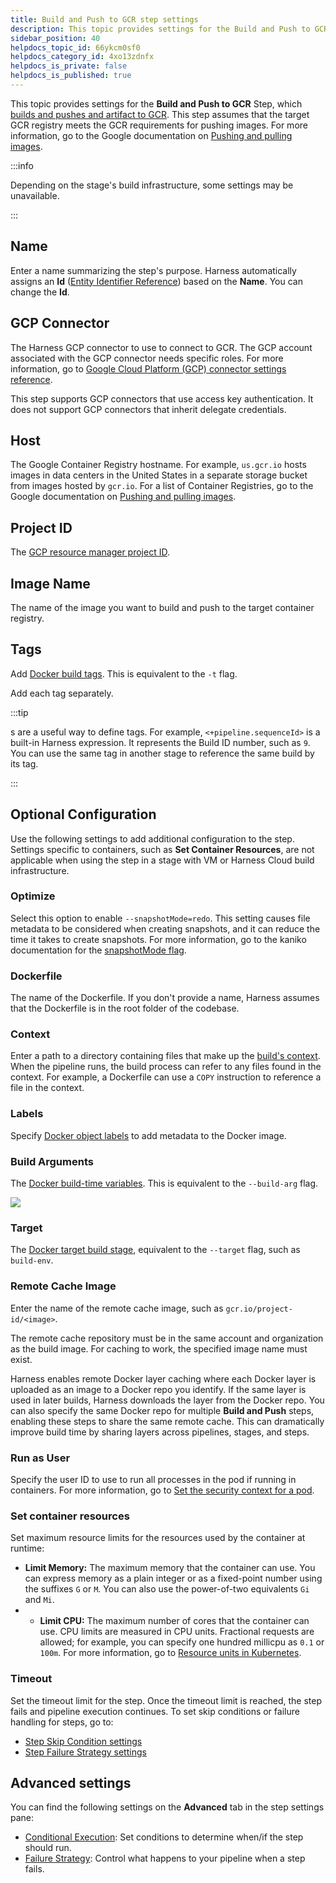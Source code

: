```yaml
---
title: Build and Push to GCR step settings
description: This topic provides settings for the Build and Push to GCR step.
sidebar_position: 40
helpdocs_topic_id: 66ykcm0sf0
helpdocs_category_id: 4xo13zdnfx
helpdocs_is_private: false
helpdocs_is_published: true
---
```


This topic provides settings for the **Build and Push to GCR** Step, which [builds and pushes and artifact to GCR](../../use-ci/build-and-upload-artifacts/build-and-push-to-gcr.md). This step assumes that the target GCR registry meets the GCR requirements for pushing images. For more information, go to the Google documentation on [Pushing and pulling images](https://cloud.google.com/container-registry/docs/pushing-and-pulling).

:::info

Depending on the stage's build infrastructure, some settings may be unavailable.

:::

## Name

Enter a name summarizing the step's purpose. Harness automatically assigns an **Id** ([Entity Identifier Reference](../../../platform/20_References/entity-identifier-reference.md)) based on the **Name**. You can change the **Id**.

## GCP Connector

The Harness GCP connector to use to connect to GCR. The GCP account associated with the GCP connector needs specific roles. For more information, go to [Google Cloud Platform (GCP) connector settings reference](/docs/platform/Connectors/Cloud-providers/ref-cloud-providers/gcs-connector-settings-reference).

This step supports GCP connectors that use access key authentication. It does not support GCP connectors that inherit delegate credentials.

## Host

The Google Container Registry hostname. For example, `us.gcr.io` hosts images in data centers in the United States in a separate storage bucket from images hosted by `gcr.io`. For a list of Container Registries, go to the Google documentation on [Pushing and pulling images](https://cloud.google.com/container-registry/docs/pushing-and-pulling).

## Project ID

The [GCP resource manager project ID](https://cloud.google.com/resource-manager/docs/creating-managing-projects#identifying_projects).

## Image Name

The name of the image you want to build and push to the target container registry.

## Tags

Add [Docker build tags](https://docs.docker.com/engine/reference/commandline/build/#tag). This is equivalent to the `-t` flag.

Add each tag separately.

:::tip

s are a useful way to define tags. For example, `<+pipeline.sequenceId>` is a built-in Harness expression. It represents the Build ID number, such as `9`. You can use the same tag in another stage to reference the same build by its tag.

:::

## Optional Configuration

Use the following settings to add additional configuration to the step. Settings specific to containers, such as **Set Container Resources**, are not applicable when using the step in a stage with VM or Harness Cloud build infrastructure.

### Optimize

Select this option to enable `--snapshotMode=redo`. This setting causes file metadata to be considered when creating snapshots, and it can reduce the time it takes to create snapshots. For more information, go to the kaniko documentation for the [snapshotMode flag](https://github.com/GoogleContainerTools/kaniko/blob/main/README.md#flag---snapshotmode).

### Dockerfile

The name of the Dockerfile. If you don't provide a name, Harness assumes that the Dockerfile is in the root folder of the codebase.

### Context

Enter a path to a directory containing files that make up the [build's context](https://docs.docker.com/engine/reference/commandline/build/#description). When the pipeline runs, the build process can refer to any files found in the context. For example, a Dockerfile can use a `COPY` instruction to reference a file in the context.

### Labels

Specify [Docker object labels](https://docs.docker.com/config/labels-custom-metadata/) to add metadata to the Docker image.

### Build Arguments

The [Docker build-time variables](https://docs.docker.com/engine/reference/commandline/build/#build-arg). This is equivalent to the `--build-arg` flag.

![](../static/build-and-push-to-gcr-step-settings-23.png)

### Target

The [Docker target build stage](https://docs.docker.com/engine/reference/commandline/build/#target), equivalent to the `--target` flag, such as `build-env`.

### Remote Cache Image

Enter the name of the remote cache image, such as `gcr.io/project-id/<image>`.

The remote cache repository must be in the same account and organization as the build image. For caching to work, the specified image name must exist.

Harness enables remote Docker layer caching where each Docker layer is uploaded as an image to a Docker repo you identify. If the same layer is used in later builds, Harness downloads the layer from the Docker repo. You can also specify the same Docker repo for multiple **Build and Push** steps, enabling these steps to share the same remote cache. This can dramatically improve build time by sharing layers across pipelines, stages, and steps.

### Run as User

Specify the user ID to use to run all processes in the pod if running in containers. For more information, go to [Set the security context for a pod](https://kubernetes.io/docs/tasks/configure-pod-container/security-context/#set-the-security-context-for-a-pod).

### Set container resources

Set maximum resource limits for the resources used by the container at runtime:

* **Limit Memory:** The maximum memory that the container can use. You can express memory as a plain integer or as a fixed-point number using the suffixes `G` or `M`. You can also use the power-of-two equivalents `Gi` and `Mi`.
* * **Limit CPU:** The maximum number of cores that the container can use. CPU limits are measured in CPU units. Fractional requests are allowed; for example, you can specify one hundred millicpu as `0.1` or `100m`. For more information, go to [Resource units in Kubernetes](https://kubernetes.io/docs/concepts/configuration/manage-resources-containers/#resource-units-in-kubernetes).

### Timeout

Set the timeout limit for the step. Once the timeout limit is reached, the step fails and pipeline execution continues. To set skip conditions or failure handling for steps, go to:

* [Step Skip Condition settings](../../../platform/8_Pipelines/w_pipeline-steps-reference/step-skip-condition-settings.md)
* [Step Failure Strategy settings](../../../platform/8_Pipelines/w_pipeline-steps-reference/step-failure-strategy-settings.md)

## Advanced settings

You can find the following settings on the **Advanced** tab in the step settings pane:

* [Conditional Execution](../../../platform/8_Pipelines/w_pipeline-steps-reference/step-skip-condition-settings.md): Set conditions to determine when/if the step should run.
* [Failure Strategy](../../../platform/8_Pipelines/w_pipeline-steps-reference/step-failure-strategy-settings.md): Control what happens to your pipeline when a step fails.

